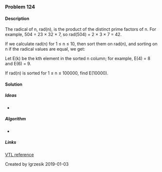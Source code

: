 
### Problem 124

#### Description
The radical of n, rad(n), is the product of the distinct prime factors of n. For example, 504 = 23 × 32 × 7, so rad(504) = 2 × 3 × 7 = 42.

If we calculate rad(n) for 1 ≤ n ≤ 10, then sort them on rad(n), and sorting on n if the radical values are equal, we get:




Let E(k) be the kth element in the sorted n column; for example, E(4) = 8 and E(6) = 9.

If rad(n) is sorted for 1 ≤ n ≤ 100000, find E(10000).

#### Solution

##### Ideas
* 

##### Algorithm
*

##### Links
[VTL reference](http://velocity.apache.org/engine/1.7/vtl-reference.html)

Created by lgrzesik 2019-01-03